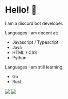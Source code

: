 # Hello! 👋

I am a discord bot developer.

Languages I am decent at:
- Javascript / Typescript
- Java
- HTML / CSS
- Python

Languages I am still learning:
- Go
- Rust

<img align="center" src="https://github-readme-stats.vercel.app/api/top-langs/?username=TmGL&theme=synthwave"/>
<img align="center" src="https://github-readme-stats.vercel.app/api/?username=TmGL&theme=synthwave "/>
